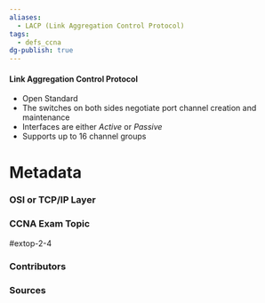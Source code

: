```yaml
---
aliases:
  - LACP (Link Aggregation Control Protocol)
tags:
  - defs_ccna
dg-publish: true
---
```

#### Link Aggregation Control Protocol
- Open Standard
- The switches on both sides negotiate port channel creation and maintenance
- Interfaces are either *Active* or *Passive*
- Supports up to 16 channel groups

# Metadata
### OSI or TCP/IP Layer

### CCNA Exam Topic
#extop-2-4 
### Contributors

### Sources
